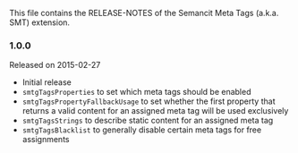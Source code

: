 This file contains the RELEASE-NOTES of the Semancit Meta Tags (a.k.a. SMT) extension.

### 1.0.0

Released on 2015-02-27

* Initial release
* `smtgTagsProperties` to set which meta tags should be enabled
* `smtgTagsPropertyFallbackUsage` to set whether the first property that returns a valid content for an assigned meta tag will be used exclusively
* `smtgTagsStrings` to describe static content for an assigned meta tag 
* `smtgTagsBlacklist` to generally disable certain meta tags for free assignments
